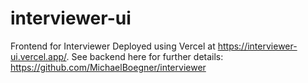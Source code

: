# interviewer-ui
Frontend for Interviewer
Deployed using Vercel at https://interviewer-ui.vercel.app/. 
See backend here for further details: https://github.com/MichaelBoegner/interviewer
